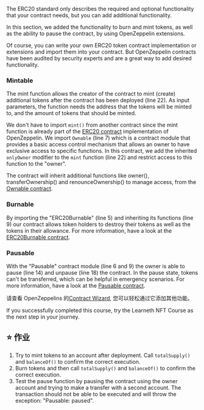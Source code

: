 The ERC20 standard only describes the required and optional functionality that your contract needs, but you can add additional functionality.

In this section, we added the functionality to burn and mint tokens, as well as the ability to pause the contract, by using OpenZeppelin extensions.

Of course, you can write your own ERC20 token contract implementation or extensions and import them into your contract. But OpenZeppelin contracts have been audited by security experts and are a great way to add desired functionality.

### Mintable
The mint function allows the creator of the contract to mint (create) additional tokens after the contract has been deployed (line 22). As input parameters, the function needs the address that the tokens will be minted to, and the amount of tokens that should be minted.

We don't have to import `mint()` from another contract since the mint function is already part of the <a href="https://github.com/OpenZeppelin/openzeppelin-contracts/blob/master/contracts/token/ERC20/ERC20.sol" target="_blank">ERC20 contract</a> implementation of OpenZeppelin. We import `Ownable` (line 7) which is a contract module that provides a basic access control mechanism that allows an owner to have exclusive access to specific functions. In this contract, we add the inherited `onlyOwner` modifier to the `mint` function (line 22) and restrict access to this function to the "owner".

The contract will inherit additional functions like owner(), transferOwnership() and renounceOwnership() to manage access, from the <a href="https://github.com/OpenZeppelin/openzeppelin-contracts/blob/master/contracts/access/Ownable.sol" target="_blank">Ownable contract</a>. 

### Burnable
By importing the "ERC20Burnable" (line 5) and inheriting its functions (line 9) our contract allows token holders to destroy their tokens as well as the tokens in their allowance.
For more information, have a look at the <a href="https://github.com/OpenZeppelin/openzeppelin-contracts/blob/master/contracts/token/ERC20/extensions/ERC20Burnable.sol" target="_blank">ERC20Burnable contract</a>.

### Pausable
With the "Pausable" contract module (line 6 and 9) the owner is able to pause (line 14) and unpause (line 18) the contract. In the pause state, tokens can't be transferred, which can be helpful in emergency scenarios.
For more information, have a look at the <a href="https://github.com/OpenZeppelin/openzeppelin-contracts/blob/master/contracts/security/Pausable.sol" target="_blank">Pausable contract</a>.

请查看 OpenZeppelins 的<a href="https://docs.openzeppelin.com/contracts/4.x/wizard" target="_blank">Contract Wizard</a>, 您可以轻松通过它添加其他功能。

If you successfully completed this course, try the Learneth NFT Course as the next step in your journey.

## ⭐️ 作业
1. Try to mint tokens to an account after deployment. Call `totalSupply()` and `balanceOf()` to confirm the correct execution.
2. Burn tokens and then call `totalSupply()` and `balanceOf()` to confirm the correct execution.
3. Test the pause function by pausing the contract using the owner account and trying to make a transfer with a second account. The transaction should not be able to be executed and will throw the exception: "Pausable: paused".
